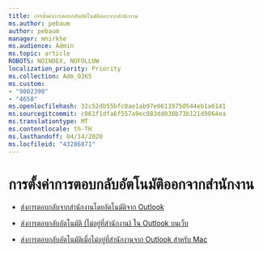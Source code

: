 ```yaml
---
title: การตั้งค่าการตอบกลับอัตโนมัติออกจากสํานักงาน
ms.author: pebaum
author: pebaum
manager: mnirkhe
ms.audience: Admin
ms.topic: article
ROBOTS: NOINDEX, NOFOLLOW
localization_priority: Priority
ms.collection: Adm_O365
ms.custom:
- "9002390"
- "4658"
ms.openlocfilehash: 32c52db55bfc0ae1ab97e06139750544eb1a6141
ms.sourcegitcommit: c061f1dfa6f557a9ec083dd030b73b121d9864ea
ms.translationtype: MT
ms.contentlocale: th-TH
ms.lasthandoff: 04/14/2020
ms.locfileid: "43286871"
---
```

# <a name="setting-up-out-of-office-automatic-replies"></a>การตั้งค่าการตอบกลับอัตโนมัติออกจากสํานักงาน

- [ส่งการตอบกลับจากสํานักงานโดยอัตโนมัติจาก Outlook](https://support.office.com/article/9742f476-5348-4f9f-997f-5e208513bd67)

- [ส่งการตอบกลับอัตโนมัติ (ไม่อยู่ที่สํานักงาน) ใน Outlook บนเว็บ](https://support.office.com/article/0c193ab0-b9e1-4058-84be-a5b014242290)

- [ส่งการตอบกลับอัตโนมัติเมื่อไม่อยู่ที่สํานักงานจาก Outlook สําหรับ Mac](https://support.office.com/article/4e07ab75-beda-4f9e-bcdc-44471ebacdee)
